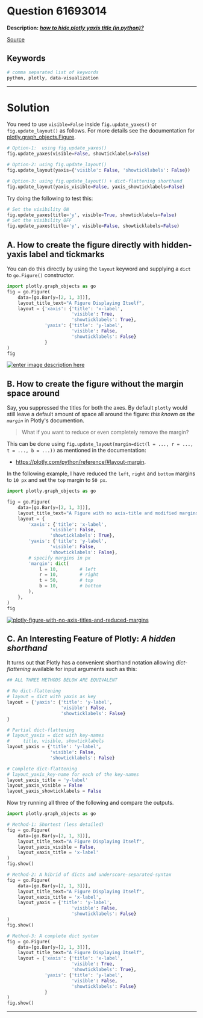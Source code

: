 <!--- # cspell: disable --->

# Question 61693014

**Description: [_how to hide plotly yaxis title (in python)?_][#Q]**

[Source][#Q]

[#Q]: https://stackoverflow.com/questions/61693014/how-to-hide-plotly-yaxis-title-in-python

## Keywords

```bash
# comma separated list of keywords
python, plotly, data-visualization
```

---

# Solution

You need to use `visible=False` inside `fig.update_yaxes()` or
`fig.update_layout()` as follows. For more details see the
documentation for [plotly.graph_objects.Figure][#plotly-go-figure].

[#plotly-go-figure]: https://plotly.github.io/plotly.py-docs/generated/plotly.graph_objects.Figure.html

```python
# Option-1:  using fig.update_yaxes()
fig.update_yaxes(visible=False, showticklabels=False)

# Option-2: using fig.update_layout()
fig.update_layout(yaxis={'visible': False, 'showticklabels': False})

# Option-3: using fig.update_layout() + dict-flattening shorthand
fig.update_layout(yaxis_visible=False, yaxis_showticklabels=False)
```

Try doing the following to test this:

```python
# Set the visibility ON
fig.update_yaxes(title='y', visible=True, showticklabels=False)
# Set the visibility OFF
fig.update_yaxes(title='y', visible=False, showticklabels=False)
```

## A. How to create the figure directly with hidden-yaxis label and tickmarks

You can do this directly by using the `layout` keyword and
supplying a `dict` to `go.Figure()` constructor.

```python
import plotly.graph_objects as go
fig = go.Figure(
    data=[go.Bar(y=[2, 1, 3])],
    layout_title_text="A Figure Displaying Itself",
    layout = {'xaxis': {'title': 'x-label',
                        'visible': True,
                        'showticklabels': True},
              'yaxis': {'title': 'y-label',
                        'visible': False,
                        'showticklabels': False}
              }
)
fig
```

[![enter image description here][1]][1]

## B. How to create the figure without the margin space around

Say, you suppressed the titles for both the axes. By default `plotly`
would still leave a default amount of space all around the figure:
*this known as the `margin`* in Plotly's documention.

> What if you want to reduce or even completely remove the margin?

This can be done using `fig.update_layout(margin=dict(l = ..., r = ...,
t = ..., b = ...))` as mentioned in the documentation:

- https://plotly.com/python/reference/#layout-margin.

In the following example, I have reduced the `left`, `right`
and `bottom` margins to `10 px` and set the `top` margin to `50 px`.

```python
import plotly.graph_objects as go

fig = go.Figure(
    data=[go.Bar(y=[2, 1, 3])],
    layout_title_text="A Figure with no axis-title and modified margins",
    layout = {
        'xaxis': {'title': 'x-label',
                'visible': False,
                'showticklabels': True},
        'yaxis': {'title': 'y-label',
                'visible': False,
                'showticklabels': False},
        # specify margins in px
        'margin': dict(
            l = 10,        # left
            r = 10,        # right
            t = 50,        # top
            b = 10,        # bottom
        ),
    },
)
fig
```

[![plotly-figure-with-no-axis-titles-and-reduced-margins][2]][2]

## C. An Interesting Feature of Plotly: _A hidden shorthand_

It turns out that Plotly has a convenient shorthand notation
allowing _dict-flattening_ available for input arguments such as this:

```python
## ALL THREE METHODS BELOW ARE EQUIVALENT

# No dict-flattening
# layout = dict with yaxis as key
layout = {'yaxis': {'title': 'y-label',
                    'visible': False,
                    'showticklabels': False}
}

# Partial dict-flattening
# layout_yaxis = dict with key-names
#     title, visible, showticklabels
layout_yaxis = {'title': 'y-label',
                'visible': False,
                'showticklabels': False}

# Complete dict-flattening
# layout_yaxis_key-name for each of the key-names
layout_yaxis_title = 'y-label'
layout_yaxis_visible = False
layout_yaxis_showticklabels = False
```

Now try running all three of the following and compare the outputs.

```python
import plotly.graph_objects as go

# Method-1: Shortest (less detailed)
fig = go.Figure(
    data=[go.Bar(y=[2, 1, 3])],
    layout_title_text="A Figure Displaying Itself",
    layout_yaxis_visible = False,
    layout_xaxis_title = 'x-label'
)
fig.show()

# Method-2: A hibrid of dicts and underscore-separated-syntax
fig = go.Figure(
    data=[go.Bar(y=[2, 1, 3])],
    layout_title_text="A Figure Displaying Itself",
    layout_xaxis_title = 'x-label',
    layout_yaxis = {'title': 'y-label',
                        'visible': False,
                        'showticklabels': False}
)
fig.show()

# Method-3: A complete dict syntax
fig = go.Figure(
    data=[go.Bar(y=[2, 1, 3])],
    layout_title_text="A Figure Displaying Itself",
    layout = {'xaxis': {'title': 'x-label',
                        'visible': True,
                        'showticklabels': True},
              'yaxis': {'title': 'y-label',
                        'visible': False,
                        'showticklabels': False}
              }
)
fig.show()
```

  [1]: https://i.stack.imgur.com/rJDfC.png
  [2]: https://i.stack.imgur.com/t0dcA.png

---
